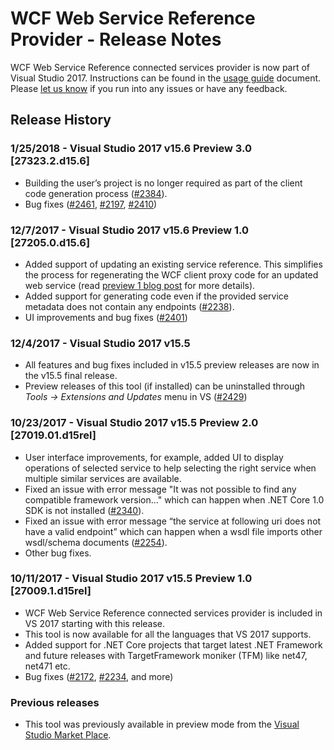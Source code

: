 # WCF Web Service Reference Provider - Release Notes

WCF Web Service Reference connected services provider is now part of Visual Studio 2017. Instructions can be found in the [usage guide](https://go.microsoft.com/fwlink/?linkid=858814) document. Please [let us know](https://github.com/dotnet/wcf/issues/new) if you run into any issues or have any feedback.

## Release History

### 1/25/2018 - Visual Studio 2017 v15.6 Preview 3.0 [27323.2.d15.6]
* Building the user’s project is no longer required as part of the client code generation process ([#2384](https://github.com/dotnet/wcf/issues/2384)).
* Bug fixes ([#2461](https://github.com/dotnet/wcf/issues/2461), [#2197](https://github.com/dotnet/wcf/issues/2197), [#2410](https://github.com/dotnet/wcf/issues/2410))


### 12/7/2017 - Visual Studio 2017 v15.6 Preview 1.0 [27205.0.d15.6]

* Added support of updating an existing service reference. This simplifies the process for regenerating the WCF client proxy code for an updated web service (read [preview 1 blog post](https://blogs.msdn.microsoft.com/visualstudio/2017/12/07/visual-studio-2017-version-15-6-preview/) for more details).
* Added support for generating code even if the provided service metadata does not contain any endpoints ([#2238](https://github.com/dotnet/wcf/issues/2238)).
* UI improvements and bug fixes ([#2401](https://github.com/dotnet/wcf/issues/2401))

### 12/4/2017 - Visual Studio 2017 v15.5

* All features and bug fixes included in v15.5 preview releases are now in the v15.5 final release.
* Preview releases of this tool (if installed) can be uninstalled through *Tools -> Extensions and Updates* menu in VS ([#2429](https://github.com/dotnet/wcf/issues/2429)) 

### 10/23/2017 - Visual Studio 2017 v15.5 Preview 2.0 [27019.01.d15rel]

* User interface improvements, for example, added UI to display operations of selected service to help selecting the right service when multiple similar services are available.
* Fixed an issue with error message "It was not possible to find any compatible framework version..." which can happen when .NET Core 1.0 SDK is not installed ([#2340](https://github.com/dotnet/wcf/issues/2340)).
* Fixed an issue with error message “the service at following uri does not have a valid endpoint” which can happen when a wsdl file imports other wsdl/schema documents ([#2254](https://github.com/dotnet/wcf/issues/2254)).
* Other bug fixes.

### 10/11/2017 - Visual Studio 2017 v15.5 Preview 1.0 [27009.1.d15rel]

* WCF Web Service Reference connected services provider is included in VS 2017 starting with this release.
* This tool is now available for all the languages that VS 2017 supports.
* Added support for .NET Core projects that target latest .NET Framework and future releases with TargetFramework moniker (TFM) like net47, net471 etc.
* Bug fixes ([#2172](https://github.com/dotnet/wcf/issues/2172), [#2234](https://github.com/dotnet/wcf/issues/2234), and more)

### Previous releases

* This tool was previously available in preview mode from the [Visual Studio Market Place](https://marketplace.visualstudio.com/items?itemName=WCFCORETEAM.VisualStudioWCFConnectedService).
